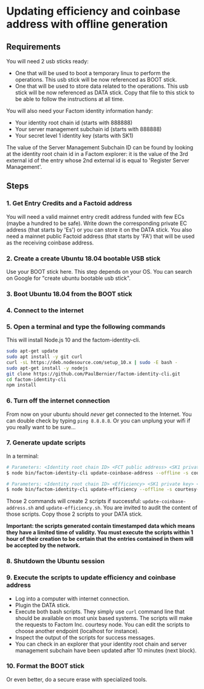 # Updating efficiency and coinbase address with offline generation

## Requirements

You will need 2 usb sticks ready:

* One that will be used to boot a temporary linux to perform the operations. This usb stick will be now referenced as BOOT stick.
* One that will be used to store data related to the operations. This usb stick will be now referenced as DATA stick. Copy that file to this stick to be able to follow the instructions at all time.

You will also need your Factom identity information handy:

* Your identity root chain id (starts with 888888)
* Your server management subchain id (starts with 888888)
* Your secret level 1 identity key (starts with SK1)

The value of the Server Management Subchain ID can be found by looking at the identity root chain id in a Factom explorer: it is the value of the 3rd external id of the entry whose 2nd external id is equal to 'Register Server Management'.

## Steps

### 1. Get Entry Credits and a Factoid address

You will need a valid mainnet entry credit address funded with few ECs (maybe a hundred to be safe). Write down the corresponding private EC address (that starts by 'Es') or you can store it on the DATA stick. You also need a mainnet public Factoid address (that starts by 'FA') that will be used as the receiving coinbase address.

### 2. Create a create Ubuntu 18.04 bootable USB stick

Use your BOOT stick here. This step depends on your OS. You can search on Google for "create ubuntu bootable usb stick".

### 3. Boot Ubuntu 18.04 from the BOOT stick

### 4. Connect to the internet

### 5. Open a terminal and type the following commands

This will install Node.js 10 and the factom-identity-cli.

```bash
sudo apt-get update
sudo apt install -y git curl
curl -sL https://deb.nodesource.com/setup_10.x | sudo -E bash -
sudo apt-get install -y nodejs
git clone https://github.com/PaulBernier/factom-identity-cli.git
cd factom-identity-cli
npm install
```

### 6. Turn off the internet connection

From now on your ubuntu should *never* get connected to the Internet. You can double check by typing `ping 8.8.8.8`. Or you can unplung your wifi if you really want to be sure...

### 7. Generate update scripts

In a terminal:

```bash
# Parameters: <Identity root chain ID> <FCT public address> <SK1 private key> <Paying private EC address>
$ node bin/factom-identity-cli update-coinbase-address --offline -s courtesy-node.factom.com:80 8888889822cf1d5889aa8dc11ad210b67d582812152de568fabc5f8505989c0f FA3HZDE4MdXAthauFoA3aKYpx33U4fT2kAABmfwk7NBqyLT2zed5 sk12tdaziBoFyBHG56Ery3bPFFBDpy7Y3VymduGPfoj66cGhH4mHZrw Es3ytEKt6t5Jm9juC4kR7EgKQSX8BpRnM4WADtgFoq7j1WgbeEGW
```

```bash
# Parameters: <Identity root chain ID> <Efficiency> <SK1 private key> <Paying private EC address> <Server Management Subchain ID>
$ node bin/factom-identity-cli update-efficiency --offline -s courtesy-node.factom.com:80 8888889822cf1d5889aa8dc11ad210b67d582812152de568fabc5f8505989c0f 50.1 sk12tdaziBoFyBHG56Ery3bPFFBDpy7Y3VymduGPfoj66cGhH4mHZrw Es3ytEKt6t5Jm9juC4kR7EgKQSX8BpRnM4WADtgFoq7j1WgbeEGW 8888887c01c12c72052f9c99b45782013feadb20c46ca86dc6e3a9730835848a
```

Those 2 commands will create 2 scripts if successful: `update-coinbase-address.sh` and `update-efficiency.sh`. You are invited to audit the content of those scripts. Copy those 2 scripts to your DATA stick.

**Important: the scripts generated contain timestamped data which means they have a limited time of validity. You must execute the scripts within 1 hour of their creation to be certain that the entries contained in them will be accepted by the network.**

### 8. Shutdown the Ubuntu session

### 9. Execute the scripts to update efficiency and coinbase address

* Log into a computer with internet connection.
* Plugin the DATA stick.
* Execute both bash scripts. They simply use `curl` command line that should be available on most unix based systems. The scripts will make the requests to Factom Inc. courtesy node. You can edit the scripts to choose another endpoint (localhost for instance).
* Inspect the output of the scripts for success messages.
* You can check in an explorer that your identity root chain and server management subchain have been updated after 10 minutes (next block).

### 10. Format the BOOT stick

Or even better, do a secure erase with specialized tools.

